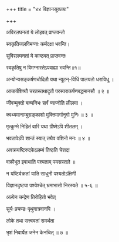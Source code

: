 +++
title = "४४ विज्ञानसूक्तयः"

+++

 अविरलघनतां ये लोहवत् प्राप्तवन्तो

स्वकृतिजलविमग्नाः कर्मदक्षा भवन्ति।

सुविरलघनतां ये काष्ठवत् प्राप्तवन्तः

स्वकृतिषु न विमग्नास्तेऽपवाह्या भवन्ति॥१॥

अन्योन्यसङ्कर्षणचोदितौ यथा न्यूटन्-विधिं पालयतो धराविधू ।

आचार्यशिष्यौ चरतस्तथादृतौ परस्पराकर्षणबद्धमानसौ ॥ २ ॥

जीवन्मुक्तो बाष्पनिभः सर्वं व्याप्नोति लीलया ।

क्वथ्यमानाम्बुसङ्काशो  मुक्तिमार्गानुगो मुनिः ॥ ३ ॥

मृत्कुम्भे निहितं वारि यथा ग्रीष्मेऽपि शीतलम् ।

भवतापेऽपि शान्तं स्यात् तथैव वशिनो मनः ॥ ४ ॥

अवक्रयष्टिरुदकेऽलम्बं तिष्ठति चेत्तदा

वक्रीभूत इवाभाति पश्यताम् पयसस्तले  ॥

न यष्टिर्वक्रतां याति साधुनी पश्यतोऽक्षिणी

विज्ञानदृष्ट्या पश्येश्चेत् भ्रमाभासो निरस्यते ॥ ५-६ ॥

अल्पेन चन्द्रेण तिरोहितो भवेत्

सूर्यः प्रचण्डः पृथुगात्रवानपि ।

लोके तथा सत्त्ववतां समर्थता 

भृशं  निवार्येत  जनेन  केनचित् ॥ ७ ॥





